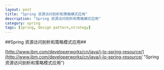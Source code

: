 ```yaml
---
layout: post  
title: "Spring 资源访问剖析和策略模式应用"  
description: "Spring 资源访问剖析和策略模式应用"  
category: spring
tags: [spring, design pattern,strategy]
---
```

##Spring 资源访问剖析和策略模式应用##


[http://www.ibm.com/developerworks/cn/java/j-lo-spring-resource/](http://www.ibm.com/developerworks/cn/java/j-lo-spring-resource/ "Spring 资源访问剖析和策略模式应用")

